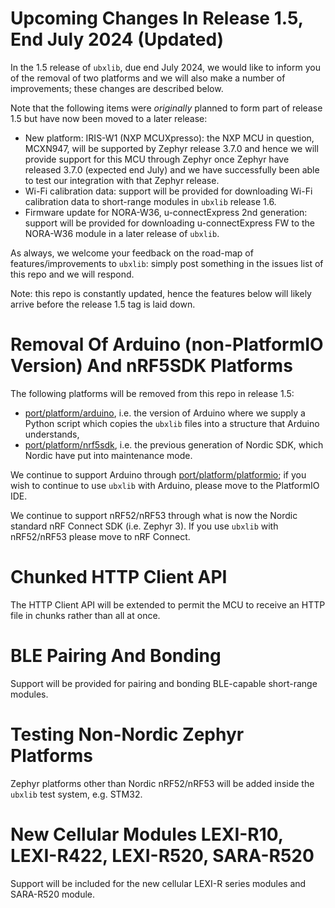 # Upcoming Changes In Release 1.5, End July 2024 (Updated)
In the 1.5 release of `ubxlib`, due end July 2024, we would like to inform you of the removal of two platforms and we will also make a number of improvements; these changes are described below.

Note that the following items were _originally_ planned to form part of release 1.5 but have now been moved to a later release:

- New platform: IRIS-W1 (NXP MCUXpresso): the NXP MCU in question, MCXN947, will be supported by Zephyr release 3.7.0 and hence we will provide support for this MCU through Zephyr once Zephyr have released 3.7.0 (expected end July) and we have successfully been able to test our integration with that Zephyr release.
- Wi-Fi calibration data: support will be provided for downloading Wi-Fi calibration data to short-range modules in `ubxlib` release 1.6.
- Firmware update for NORA-W36, u-connectExpress 2nd generation: support will be provided for downloading u-connectExpress FW to the NORA-W36 module in a later release of `ubxlib`.

As always, we welcome your feedback on the road-map of features/improvements to `ubxlib`: simply post something in the issues list of this repo and we will respond.

Note: this repo is constantly updated, hence the features below will likely arrive before the release 1.5 tag is laid down.

# Removal Of Arduino (non-PlatformIO Version) And nRF5SDK Platforms
The following platforms will be removed from this repo in release 1.5:

- [port/platform/arduino](/port/platform/arduino), i.e. the version of Arduino where we supply a Python script which copies the `ubxlib` files into a structure that Arduino understands,
- [port/platform/nrf5sdk](/port/platform/nrf5sdk), i.e. the previous generation of Nordic SDK, which Nordic have put into maintenance mode.

We continue to support Arduino through [port/platform/platformio](/port/platform/platformio); if you wish to continue to use `ubxlib` with Arduino, please move to the PlatformIO IDE.

We continue to support nRF52/nRF53 through what is now the Nordic standard nRF Connect SDK (i.e. Zephyr 3). If you use `ubxlib` with nRF52/nRF53 please move to nRF Connect.

# Chunked HTTP Client API
The HTTP Client API will be extended to permit the MCU to receive an HTTP file in chunks rather than all at once.

# BLE Pairing And Bonding
Support will be provided for pairing and bonding BLE-capable short-range modules.

# Testing Non-Nordic Zephyr Platforms
Zephyr platforms other than Nordic nRF52/nRF53 will be added inside the `ubxlib` test system, e.g. STM32.

# New Cellular Modules LEXI-R10, LEXI-R422, LEXI-R520, SARA-R520
Support will be included for the new cellular LEXI-R series modules and SARA-R520 module.